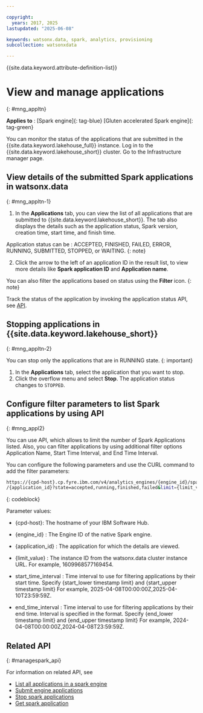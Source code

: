 ```yaml
---

copyright:
  years: 2017, 2025
lastupdated: "2025-06-08"

keywords: watsonx.data, spark, analytics, provisioning
subcollection: watsonxdata

---
```


{{site.data.keyword.attribute-definition-list}}

# View and manage applications
{: #mng_appltn}


**Applies to** : [Spark engine]{: tag-blue}  [Gluten accelerated Spark engine]{: tag-green}


You can monitor the status of the applications that are submitted in the {{site.data.keyword.lakehouse_full}} instance.
Log in to the {{site.data.keyword.lakehouse_short}} cluster. Go to the Infrastructure manager page.

## View details of the submitted Spark applications in watsonx.data
{: #mng_appltn-1}


1. In the **Applications** tab, you can view the list of all applications that are submitted to {{site.data.keyword.lakehouse_short}}. The tab also displays the details such as the application status, Spark version, creation time, start time, and finish time.

Application status can be : ACCEPTED, FINISHED, FAILED, ERROR, RUNNING, SUBMITTED, STOPPED, or WAITING.
{: note}

2. Click the arrow to the left of an application ID in the result list, to view more details like **Spark application ID** and **Application name**.

You can also filter the applications based on status using the **Filter** icon.
{: note}

Track the status of the application by invoking the application status API, see [API](https://cloud.ibm.com/apidocs/watsonxdata#get-spark-engine-application-status).


## Stopping applications in {{site.data.keyword.lakehouse_short}}
{: #mng_appltn-2}

You can stop only the applications that are in RUNNING state.
{: important}

1. In the **Applications** tab, select the application that you want to stop.
1. Click the overflow menu and select **Stop**. The application status changes to `STOPPED`.



## Configure filter parameters to list Spark applications by using API
{: #mng_appl2}

You can use API, which allows to limit the number of Spark Applications listed. Also, you can filter applications by using additional filter options Application Name, Start Time Interval, and End Time Interval.


You can configure the following parameters and use the CURL command to add the filter parameters:

```bash
https://{cpd-host}.cp.fyre.ibm.com/v4/analytics_engines/{engine_id}/spark_applications\n
/{application_id}?state=accepted,running,finished,failed&limit={limit_value}&start_time_interval={start_lower timestamp limit},{start_upper timestamp limit}&end_time_interval={end_lower timestamp limit},{end_upper timestamp limit}
```
{: codeblock}


Parameter values:

* {cpd-host}: The hostname of your IBM Software Hub.

* {engine_id} : The Engine ID of the native Spark engine.

* {application_id} : The application for which the details are viewed.

* {limit_value} : The instance ID from the watsonx.data cluster instance URL. For example, 1609968577169454.

* start_time_interval : Time interval to use for filtering applications by their start time. Specify {start_lower timestamp limit} and {start_upper timestamp limit} For example, 2025-04-08T00:00:00Z,2025-04-10T23:59:59Z.

* end_time_interval : Time interval to use for filtering applications by their end time. Interval is specified in the format. Specify {end_lower timestamp limit} and {end_upper timestamp limit} For example, 2024-04-08T00:00:00Z,2024-04-08T23:59:59Z.


## Related API
{: #managespark_api}

For information on related API, see
* [List all applications in a spark engine](https://cloud.ibm.com/apidocs/watsonxdata#list-spark-engine-applications)
* [Submit engine applications](https://cloud.ibm.com/apidocs/watsonxdata#create-spark-engine-application)
* [Stop spark applications](https://cloud.ibm.com/apidocs/watsonxdata#delete-spark-engine-applications)
* [Get spark application](https://cloud.ibm.com/apidocs/watsonxdata#get-spark-engine-application-status)
